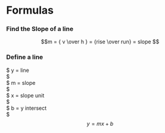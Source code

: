 # Formulas

### Find the Slope of a line
$$m = { v \over h } = {rise \over run} = slope $$

### Define a line  
$
y = line  
$  
$
m = slope  
$  
$
x = slope unit  
$  
$
b = y intersect  
$  
$$ y = mx +b $$

